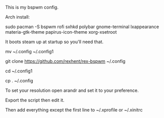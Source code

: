 This is my bspwm config.

Arch install:

sudo pacman -S bspwm rofi sxhkd polybar gnome-terminal lxappearance materia-gtk-theme papirus-icon-theme xorg-xsetroot

It boots steam up at startup so you'll need that.

mv ~/.config ~/.config1

git clone https://github.com/rexhent/rex-bspwm ~/.config

cd ~/.config1

cp . ~/.config

To set your resolution open arandr and set it to your preference.

Export the script then edit it.

Then add everything except the first line to ~/.xprofile or ~/.xinitrc
